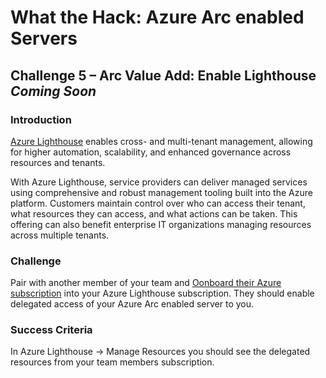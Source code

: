# What the Hack: Azure Arc enabled Servers 

## Challenge 5 – Arc Value Add: Enable Lighthouse *Coming Soon*


### Introduction

[Azure Lighthouse](https://docs.microsoft.com/en-us/azure/lighthouse/overview) enables cross- and multi-tenant management, allowing for higher automation, scalability, and enhanced governance across resources and tenants.

With Azure Lighthouse, service providers can deliver managed services using comprehensive and robust management tooling built into the Azure platform. Customers maintain control over who can access their tenant, what resources they can access, and what actions can be taken. This offering can also benefit enterprise IT organizations managing resources across multiple tenants.

### Challenge

Pair with another member of your team and [Oonboard their Azure subscription](https://docs.microsoft.com/en-us/azure/lighthouse/how-to/onboard-customer) into your Azure Lighthouse subscription. 
They should enable delegated access of your Azure Arc enabled server to you.

### Success Criteria

In Azure Lighthouse -> Manage Resources you should see the delegated resources from your team members subscription.




